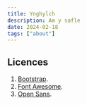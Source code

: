 ```yaml
---
title: Ynghylch
description: Am y safle
date: 2024-02-18
tags: ["about"]
---
```


## Licences

1. [Bootstrap](../bootstrap/Bootstrap_LICENSE.txt).
2. [Font Awesome](../fontawesome/Font_Awesome_6_Free_LICENSE.txt).
3. [Open Sans](../fonts/Open_Sans_Apache_License.txt).